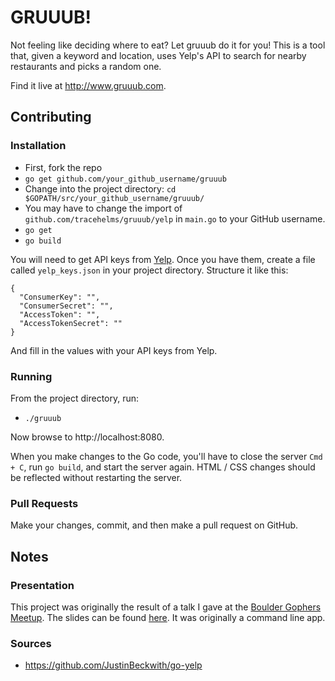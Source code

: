 # GRUUUB!
Not feeling like deciding where to eat? Let gruuub do it for you! This is a tool that, given a keyword and location, uses Yelp's API to search for nearby restaurants and picks a random one.

Find it live at http://www.gruuub.com.


## Contributing
### Installation
- First, fork the repo
- `go get github.com/your_github_username/gruuub`
- Change into the project directory: `cd $GOPATH/src/your_github_username/gruuub/`
- You may have to change the import of `github.com/tracehelms/gruuub/yelp` in `main.go` to your GitHub username.
- `go get`
- `go build`

You will need to get API keys from [Yelp](https://www.yelp.com/developers). Once you have them, create a file called `yelp_keys.json` in your project directory. Structure it like this:

```
{
  "ConsumerKey": "",
  "ConsumerSecret": "",
  "AccessToken": "",
  "AccessTokenSecret": ""
}
```

And fill in the values with your API keys from Yelp.

### Running
From the project directory, run:
- `./gruuub`

Now browse to http://localhost:8080.

When you make changes to the Go code, you'll have to close the server `Cmd + C`, run `go build`, and start the server again. HTML / CSS changes should be reflected without restarting the server.

### Pull Requests
Make your changes, commit, and then make a pull request on GitHub.


## Notes
### Presentation
This project was originally the result of a talk I gave at the [Boulder Gophers Meetup](http://www.meetup.com/Boulder-Gophers). The slides can be found [here](http://tracehelms.com/talk_consuming_apis_with_go). It was originally a command line app.

### Sources
- https://github.com/JustinBeckwith/go-yelp
